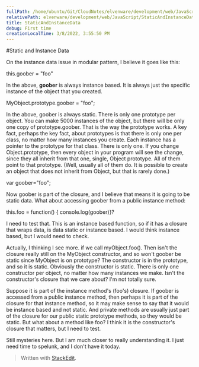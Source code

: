 ```yaml
---
fullPath: /home/ubuntu/Git/CloudNotes/elvenware/development/web/JavaScript/StaticAndInstanceData.md
relativePath: elvenware/development/web/JavaScript/StaticAndInstanceData.md
title: StaticAndInstanceData
debug: First time
creationLocalTime: 3/8/2022, 3:55:50 PM
---
```


<!-- toc -->
<!-- tocstop -->

#Static and Instance Data

On the instance data issue in modular pattern, I believe it goes like this:

this.goober = "foo"

In the above, **goober** is always instance based. It is always just the specific instance of the object that you created. 

MyObject.prototype.goober = "foo";

In the above, goober is always static. There is only one prototype per object. You can make 5000 instances of the object, but there will be only one copy of prototype.goober. That is the way the prototype works. A key fact, perhaps the key fact, about prototypes is that there is only one per class, no matter how many instances you create. Each instance has a pointer to the prototype for that class. There is only one. If you change Object.prototype, then every object in your program will see the change, since they all inherit from that one, single, Object prototype. All of them point to that prototype. (Well, usually all of them do. It is possible to create an object that does not inherit from Object, but that is rarely done.)

var goober="foo";

Now goober is part of the closure, and I believe that means it is going to be static data. What about accessing goober from a public instance method:

 this.foo = function() { console.log(goober)}? 

I need to test that. This is an instance based function, so if it has a closure that wraps data, is data static or instance based. I would think instance based, but I would need to check.

Actually, I thinking I see more. if we call myObject.foo(). Then isn't the closure really still on the MyObject constructor, and so won't goober be static since MyObject is on prototype? The constructor is in the prototype, and so it is static. Obviously the constructor is static. There is only one constructor per object, no matter how many instances we make. Isn't the constructor's closure that we care about? I'm not totally sure.

Suppose it is part of the instance method's (foo's) closure. If goober is accessed from a public instance method, then perhaps it is part of the closure for that instance method, so it may make sense to say that it would be instance based and not static. And private methods are usually just part of the closure for our public static prototype methods, so they would be static. But what about a method like foo? I think it is the constructor's closure that matters, but I need to test.

Still mysteries here. But I am much closer to really understanding it. I just need time to spelunk, and I don't have it today.


> Written with [StackEdit](https://stackedit.io/).